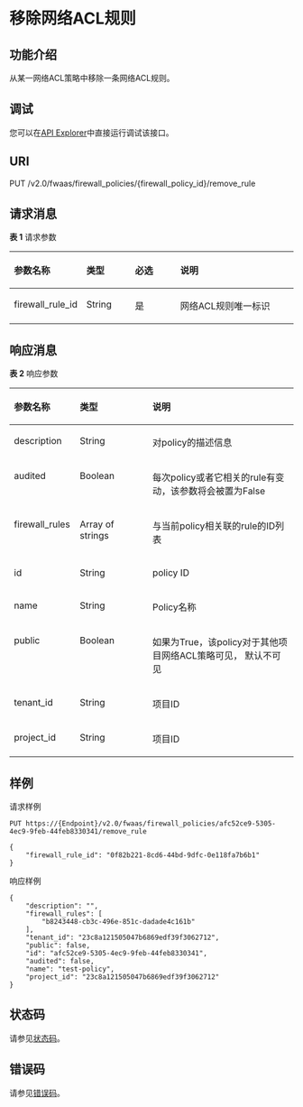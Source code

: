 # 移除网络ACL规则<a name="vpc_firewall_0012"></a>

## 功能介绍<a name="section9946367132633"></a>

从某一网络ACL策略中移除一条网络ACL规则。

## 调试<a name="section1062181918110"></a>

您可以在[API Explorer](https://apiexplorer.developer.huaweicloud.com/apiexplorer/doc?product=VPC&version=v2&api=NeutronRemoveFirewallRule)中直接运行调试该接口。

## URI<a name="section17986671132633"></a>

PUT /v2.0/fwaas/firewall\_policies/\{firewall\_policy\_id\}/remove\_rule

## 请求消息<a name="section27028167132633"></a>

**表 1**  请求参数

<a name="table48893916132633"></a>
<table><thead align="left"><tr id="row19661564132633"><th class="cellrowborder" valign="top" width="23.46765323467653%" id="mcps1.2.5.1.1"><p id="p4257277132633"><a name="p4257277132633"></a><a name="p4257277132633"></a>参数名称</p>
</th>
<th class="cellrowborder" valign="top" width="17.348265173482652%" id="mcps1.2.5.1.2"><p id="p2994165132633"><a name="p2994165132633"></a><a name="p2994165132633"></a>类型</p>
</th>
<th class="cellrowborder" valign="top" width="16.328367163283673%" id="mcps1.2.5.1.3"><p id="p47550467132633"><a name="p47550467132633"></a><a name="p47550467132633"></a>必选</p>
</th>
<th class="cellrowborder" valign="top" width="42.85571442855714%" id="mcps1.2.5.1.4"><p id="p38031689132633"><a name="p38031689132633"></a><a name="p38031689132633"></a>说明</p>
</th>
</tr>
</thead>
<tbody><tr id="row26905318132633"><td class="cellrowborder" valign="top" width="23.46765323467653%" headers="mcps1.2.5.1.1 "><p id="p23736314132633"><a name="p23736314132633"></a><a name="p23736314132633"></a>firewall_rule_id</p>
</td>
<td class="cellrowborder" valign="top" width="17.348265173482652%" headers="mcps1.2.5.1.2 "><p id="p25366437132633"><a name="p25366437132633"></a><a name="p25366437132633"></a>String</p>
</td>
<td class="cellrowborder" valign="top" width="16.328367163283673%" headers="mcps1.2.5.1.3 "><p id="p36656390132633"><a name="p36656390132633"></a><a name="p36656390132633"></a>是</p>
</td>
<td class="cellrowborder" valign="top" width="42.85571442855714%" headers="mcps1.2.5.1.4 "><p id="p48236351132633"><a name="p48236351132633"></a><a name="p48236351132633"></a><span id="text1243515538481"><a name="text1243515538481"></a><a name="text1243515538481"></a>网络ACL</span><span id="text6435105344819"><a name="text6435105344819"></a><a name="text6435105344819"></a></span>规则唯一标识</p>
</td>
</tr>
</tbody>
</table>

## 响应消息<a name="section14889742132633"></a>

**表 2**  响应参数

<a name="table7711269132633"></a>
<table><thead align="left"><tr id="row40961108132633"><th class="cellrowborder" valign="top" width="23.169999999999998%" id="mcps1.2.4.1.1"><p id="p53016887132633"><a name="p53016887132633"></a><a name="p53016887132633"></a>参数名称</p>
</th>
<th class="cellrowborder" valign="top" width="25.61%" id="mcps1.2.4.1.2"><p id="p45522129132633"><a name="p45522129132633"></a><a name="p45522129132633"></a>类型</p>
</th>
<th class="cellrowborder" valign="top" width="51.22%" id="mcps1.2.4.1.3"><p id="p31582377132633"><a name="p31582377132633"></a><a name="p31582377132633"></a>说明</p>
</th>
</tr>
</thead>
<tbody><tr id="row18215720132633"><td class="cellrowborder" valign="top" width="23.169999999999998%" headers="mcps1.2.4.1.1 "><p id="p64319710132633"><a name="p64319710132633"></a><a name="p64319710132633"></a>description</p>
</td>
<td class="cellrowborder" valign="top" width="25.61%" headers="mcps1.2.4.1.2 "><p id="p20101354132633"><a name="p20101354132633"></a><a name="p20101354132633"></a>String</p>
</td>
<td class="cellrowborder" valign="top" width="51.22%" headers="mcps1.2.4.1.3 "><p id="p41635977132633"><a name="p41635977132633"></a><a name="p41635977132633"></a>对policy的描述信息</p>
</td>
</tr>
<tr id="row7244977132633"><td class="cellrowborder" valign="top" width="23.169999999999998%" headers="mcps1.2.4.1.1 "><p id="p35103306132633"><a name="p35103306132633"></a><a name="p35103306132633"></a>audited</p>
</td>
<td class="cellrowborder" valign="top" width="25.61%" headers="mcps1.2.4.1.2 "><p id="p14021835132633"><a name="p14021835132633"></a><a name="p14021835132633"></a>Boolean</p>
</td>
<td class="cellrowborder" valign="top" width="51.22%" headers="mcps1.2.4.1.3 "><p id="p34631936132633"><a name="p34631936132633"></a><a name="p34631936132633"></a>每次policy或者它相关的rule有变动，该参数将会被置为False</p>
</td>
</tr>
<tr id="row21094728132633"><td class="cellrowborder" valign="top" width="23.169999999999998%" headers="mcps1.2.4.1.1 "><p id="p50715789132633"><a name="p50715789132633"></a><a name="p50715789132633"></a>firewall_rules</p>
</td>
<td class="cellrowborder" valign="top" width="25.61%" headers="mcps1.2.4.1.2 "><p id="p56483400132633"><a name="p56483400132633"></a><a name="p56483400132633"></a>Array of strings</p>
</td>
<td class="cellrowborder" valign="top" width="51.22%" headers="mcps1.2.4.1.3 "><p id="p3804581132633"><a name="p3804581132633"></a><a name="p3804581132633"></a>与当前policy相关联的rule的ID列表</p>
</td>
</tr>
<tr id="row27264529132633"><td class="cellrowborder" valign="top" width="23.169999999999998%" headers="mcps1.2.4.1.1 "><p id="p47093833132633"><a name="p47093833132633"></a><a name="p47093833132633"></a>id</p>
</td>
<td class="cellrowborder" valign="top" width="25.61%" headers="mcps1.2.4.1.2 "><p id="p45736328132633"><a name="p45736328132633"></a><a name="p45736328132633"></a>String</p>
</td>
<td class="cellrowborder" valign="top" width="51.22%" headers="mcps1.2.4.1.3 "><p id="p46737820132633"><a name="p46737820132633"></a><a name="p46737820132633"></a>policy ID</p>
</td>
</tr>
<tr id="row46882287132633"><td class="cellrowborder" valign="top" width="23.169999999999998%" headers="mcps1.2.4.1.1 "><p id="p28861411132633"><a name="p28861411132633"></a><a name="p28861411132633"></a>name</p>
</td>
<td class="cellrowborder" valign="top" width="25.61%" headers="mcps1.2.4.1.2 "><p id="p36587630132633"><a name="p36587630132633"></a><a name="p36587630132633"></a>String</p>
</td>
<td class="cellrowborder" valign="top" width="51.22%" headers="mcps1.2.4.1.3 "><p id="p14824904132633"><a name="p14824904132633"></a><a name="p14824904132633"></a>Policy名称</p>
</td>
</tr>
<tr id="row64601479132633"><td class="cellrowborder" valign="top" width="23.169999999999998%" headers="mcps1.2.4.1.1 "><p id="p61245310132633"><a name="p61245310132633"></a><a name="p61245310132633"></a>public</p>
</td>
<td class="cellrowborder" valign="top" width="25.61%" headers="mcps1.2.4.1.2 "><p id="p21782173132633"><a name="p21782173132633"></a><a name="p21782173132633"></a>Boolean</p>
</td>
<td class="cellrowborder" valign="top" width="51.22%" headers="mcps1.2.4.1.3 "><p id="p9188558132633"><a name="p9188558132633"></a><a name="p9188558132633"></a>如果为True，该policy对于其他项目<span id="text983811810491"><a name="text983811810491"></a><a name="text983811810491"></a>网络ACL</span><span id="text783878124916"><a name="text783878124916"></a><a name="text783878124916"></a></span>策略可见， 默认不可见</p>
</td>
</tr>
<tr id="row31674173132633"><td class="cellrowborder" valign="top" width="23.169999999999998%" headers="mcps1.2.4.1.1 "><p id="p49506560132633"><a name="p49506560132633"></a><a name="p49506560132633"></a>tenant_id</p>
</td>
<td class="cellrowborder" valign="top" width="25.61%" headers="mcps1.2.4.1.2 "><p id="p50877818132633"><a name="p50877818132633"></a><a name="p50877818132633"></a>String</p>
</td>
<td class="cellrowborder" valign="top" width="51.22%" headers="mcps1.2.4.1.3 "><p id="p10487112"><a name="p10487112"></a><a name="p10487112"></a>项目ID</p>
</td>
</tr>
<tr id="row9718201825319"><td class="cellrowborder" valign="top" width="23.169999999999998%" headers="mcps1.2.4.1.1 "><p id="p12424739135216"><a name="p12424739135216"></a><a name="p12424739135216"></a>project_id</p>
</td>
<td class="cellrowborder" valign="top" width="25.61%" headers="mcps1.2.4.1.2 "><p id="p1433100105317"><a name="p1433100105317"></a><a name="p1433100105317"></a>String</p>
</td>
<td class="cellrowborder" valign="top" width="51.22%" headers="mcps1.2.4.1.3 "><p id="p83360145317"><a name="p83360145317"></a><a name="p83360145317"></a>项目ID</p>
</td>
</tr>
</tbody>
</table>

## 样例<a name="section48445237132633"></a>

请求样例

```
PUT https://{Endpoint}/v2.0/fwaas/firewall_policies/afc52ce9-5305-4ec9-9feb-44feb8330341/remove_rule 

{
    "firewall_rule_id": "0f82b221-8cd6-44bd-9dfc-0e118fa7b6b1"
}
```

响应样例

```
{
    "description": "", 
    "firewall_rules": [
        "b8243448-cb3c-496e-851c-dadade4c161b"
    ], 
    "tenant_id": "23c8a121505047b6869edf39f3062712", 
    "public": false, 
    "id": "afc52ce9-5305-4ec9-9feb-44feb8330341", 
    "audited": false, 
    "name": "test-policy",
    "project_id": "23c8a121505047b6869edf39f3062712"
}
```

## 状态码<a name="section10470352390"></a>

请参见[状态码](状态码.md)。

## 错误码<a name="section85821649202813"></a>

请参见[错误码](错误码.md)。

